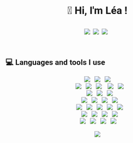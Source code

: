 <h1 style='font-family: "Roboto", sans-serif; display:flex;justify-content:center;'>👋 Hi, I'm Léa !</h1>
<div style='padding:1em; display:flex;justify-content:center;'>
    <a href="mailto:lea.giangrosso@gmail.com">
        <img src="https://img.shields.io/badge/Gmail-D14836?style=for-the-badge&logo=gmail&logoColor=white" />
    </a>&nbsp;&nbsp;
    <a href="">
        <img src="https://img.shields.io/badge/Slack-4A154B?style=for-the-badge&logo=slack&logoColor=white" />
    </a>&nbsp;&nbsp;
   <a href="https://www.linkedin.com/in/leagiangrosso/">
        <img src="https://img.shields.io/badge/LinkedIn-0077B5?style=for-the-badge&logo=linkedin&logoColor=white" />
    </a>&nbsp;&nbsp;
  </div>

<div style='font-family: "Roboto", sans-serif; display:flex;justify-content:space-around;align-items:center;'>
    <div style="width:90%">    
    </div>
</div>
    
<br>
<div align='center'>
        <h2 style='font-family: "Roboto", sans-serif; display:flex;align-items:center;'>💻 Languages and tools I use</h2>
        <img src="https://img.shields.io/badge/HTML5-E34F26?style=for-the-badge&logo=html5&logoColor=white" />&nbsp;&nbsp;
        <img src="https://img.shields.io/badge/CSS3-1572B6?style=for-the-badge&logo=css3&logoColor=white" />&nbsp;&nbsp;
        <img src="https://img.shields.io/badge/JavaScript-323330?style=for-the-badge&logo=javascript&logoColor=F7DF1E" /><br>&nbsp;&nbsp;
        <img src="https://img.shields.io/badge/Express.js-404D59?style=for-the-badge" />&nbsp;&nbsp;
        <img src="https://img.shields.io/badge/React-20232A?style=for-the-badge&logo=react&logoColor=61DAFB" />&nbsp;&nbsp;
        <img src="https://img.shields.io/badge/MySQL-00000F?style=for-the-badge&logo=mysql&logoColor=white" /> &nbsp;&nbsp;
        <img src="https://img.shields.io/badge/MongoDB-4EA94B?style=for-the-badge&logo=mongodb&logoColor=white" />&nbsp;&nbsp;
        <img src="https://img.shields.io/badge/Netlify-00C7B7?style=for-the-badge&logo=netlify&logoColor=white" /><br>&nbsp;&nbsp;
        <img src="https://img.shields.io/badge/Node.js-43853D?style=for-the-badge&logo=node.js&logoColor=white" />&nbsp;&nbsp;
        <img src="https://img.shields.io/badge/Tailwind_CSS-38B2AC?style=for-the-badge&logo=tailwind-css&logoColor=white" />&nbsp;&nbsp;
        <img src="https://img.shields.io/badge/Ubuntu-E95420?style=for-the-badge&logo=ubuntu&logoColor=white" /><br>&nbsp;&nbsp;
        <img src="https://img.shields.io/badge/TypeScript-007ACC?style=for-the-badge&logo=typescript&logoColor=white" />&nbsp;&nbsp;
        <img src="https://img.shields.io/badge/nestjs-%23E0234E.svg?style=for-the-badge&logo=nestjs&logoColor=white" />&nbsp;&nbsp;
        <img src="https://img.shields.io/badge/Jira-0052CC?style=for-the-badge&logo=Jira&logoColor=white" />&nbsp;&nbsp; 
        <img src="https://img.shields.io/badge/PostgreSQL-316192?style=for-the-badge&logo=postgresql&logoColor=white" /><br>&nbsp;&nbsp;
        <img src="https://img.shields.io/badge/-GraphQL-E10098?style=for-the-badge&logo=graphql&logoColor=white" />&nbsp;&nbsp;
        <img src="https://img.shields.io/badge/GIT-E44C30?style=for-the-badge&logo=git&logoColor=white" />&nbsp;&nbsp;
        <img src="https://img.shields.io/badge/Windows-0078D6?style=for-the-badge&logo=windows&logoColor=white" />&nbsp;&nbsp;
        <img src="https://img.shields.io/badge/Visual_Studio-5C2D91?style=for-the-badge&logo=visual%20studio&logoColor=white" />&nbsp;&nbsp;
        <img src="https://img.shields.io/badge/Trello-0052CC?style=for-the-badge&logo=trello&logoColor=white" /><br>&nbsp;&nbsp;
        <img src="https://img.shields.io/badge/Amazon_AWS-232F3E?style=for-the-badge&logo=amazon-aws&logoColor=white" />&nbsp;&nbsp;
        <img src="https://img.shields.io/badge/Redux-593D88?style=for-the-badge&logo=redux&logoColor=white" />&nbsp;&nbsp;
        <img src="https://img.shields.io/badge/Figma-F24E1E?style=for-the-badge&logo=figma&logoColor=white" />&nbsp;&nbsp;
        <img src="https://img.shields.io/badge/mac%20os-000000?style=for-the-badge&logo=apple&logoColor=white" /><br>&nbsp;&nbsp;
        <img src="https://img.shields.io/badge/threejs-black?style=for-the-badge&logo=three.js&logoColor=white" />&nbsp;&nbsp;
        <img src="https://img.shields.io/badge/-ApolloGraphQL-311C87?style=for-the-badge&logo=apollo-graphql" />&nbsp;&nbsp;
        <img src="https://img.shields.io/badge/Next-black?style=for-the-badge&logo=next.js&logoColor=white" />&nbsp;&nbsp;
    	<img src="https://img.shields.io/badge/prettier-1A2C34?style=for-the-badge&logo=prettier&logoColor=F7BA3E" />&nbsp;&nbsp;
        </div>
        <br>
        <div align='center'>
        <img src="https://github-readme-stats.vercel.app/api/top-langs/?username=Leagian&theme=dark&layout=compact" /><br>
        </div>
    
